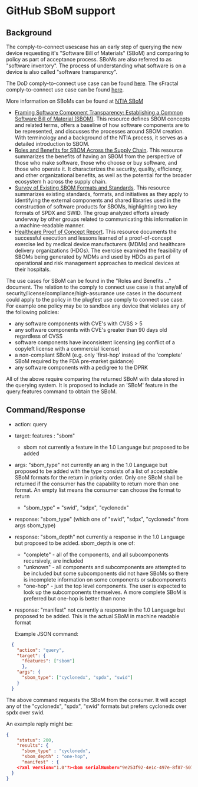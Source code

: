 # GitHub SBoM support

## Background

The comply-to-connect usescase has an early step of querying the new device requesting it's "Software Bill of Materials" (SBoM) and comparing to policy as part of acceptance process. SBoMs are also referred to as "software inventory". The process of understanding what software is on a device is also called "software transparency".

The DoD comply-to-connect use case can be found [here](uc-A-comply-to-connect.md). The sFractal comply-to-connect use case can be found [here](uc-sFractal-IoT-C2C.md).

More information on SBoMs can be found at [NTIA SBoM](https://www.ntia.gov/SBOM)
* [Framing Software Component Transparency: Establishing a Common Software Bill of Material (SBOM)](https://www.ntia.gov/files/ntia/publications/framingsbom_20191112.pdf). This resource defines SBOM concepts and related terms, offers a baseline of how software components are to be represented, and discusses the processes around SBOM creation. With terminology and a background of the NTIA process, it serves as a detailed introduction to SBOM.
* [Roles and Benefits for SBOM Across the Supply Chain](https://www.ntia.gov/files/ntia/publications/ntia_sbom_use_cases_roles_benefits-nov2019.pdf). This resource summarizes the benefits of having an SBOM from the perspective of those who make software, those who choose or buy software, and those who operate it. It characterizes the security, quality, efficiency, and other organizational benefits, as well as the potential for the broader ecosystem h across the supply chain.
* [Survey of Existing SBOM Formats and Standards](https://www.ntia.gov/files/ntia/publications/ntia_sbom_formats_and_standards_whitepaper_-_version_20191025.pdf). This resource summarizes existing standards, formats, and initiatives as they apply to identifying the external components and shared libraries used in the construction of software products for SBOMs, highlighting two key formats of SPDX and SWID. The group analyzed efforts already underway by other groups related to communicating this information in a machine-readable manner.
* [Healthcare Proof of Concept Report](https://www.ntia.gov/files/ntia/publications/ntia_sbom_healthcare_poc_report_2019_1001.pdf). This resource documents the successful execution and lessons learned of a proof-of-concept exercise led by medical device manufacturers (MDMs) and healthcare delivery organizations (HDOs). The exercise examined the feasibility of SBOMs being generated by MDMs and used by HDOs as part of operational and risk management approaches to medical devices at their hospitals.

The use cases for SBoM can be found in the "Roles and Benefits ..." document. The relation to the comply to connect use case is that any/all of security/license/compliance/high-assurance use cases in the document could apply to the policy in the plugfest use comply to connect use case. For example one policy may be to sandbox any device that violates any of the following policies:
- any software components with CVE's with CVSS > 5
- any software components with CVE's greater than 90 days old regardless of CVSS
- software components have inconsistent licensing (eg conflict of a copyleft license with a commercial license)
- a non-compliant SBoM (e.g. only 'first-hop' instead of the 'complete' SBoM required by the FDA pre-market guidance)
- any software components with a pedigree to the DPRK

All of the above require comparing the returned SBoM with data stored in the querying system. It is proposed to include an 'SBoM' feature in the query:features command to obtain the SBoM.

## Command/Response

- action: query
- target: features : "sbom"
  * sbom not currently a feature in the 1.0 Language but proposed to be added
- args: "sbom_type" not currently an arg in the 1.0 Language but proposed to be added with the type consists of a list of acceptable SBoM formats for the return in priority order. Only one SBoM shall be returned if the consumer has the capability to return more than one format. An empty list means the consumer can choose the format to return
  * "sbom_type" = "swid", "sdpx", "cyclonedx"
- response: "sbom_type" (which one of "swid", "sdpx", "cyclonedx" from args sbom_type)
- response: "sbom_depth" not currently a response in the 1.0 Language but proposed to be added. sbom_depth is one of:
  * "complete" - all of the components, and all subcomponents recursively, are included
  * "unknown" - all components and subcomponents are attempted to be included but some subcomponents did not have SBoMs so there is incomplete information on some components or subcomponents
  * "one-hop" - just the top level components. The user is expected to look up the subcomponents themselves. A more complete SBoM is preferred but one-hop is better than none
- response: "manifest" not currently a response in the 1.0 Language but proposed to be added. This is the actual SBoM in machine readable format

  Example JSON command:
```JSON
  {
    "action": "query",
    "target": {
      "features": ["sbom"]
      },
    "args": {
      "sbom_type": ["cyclonedx", "spdx", "swid"]
    }
  }
```
The above command requests the SBoM from the consumer. It will accept any of the "cyclonedx", "spdx", "swid" formats but prefers cyclonedx over spdx over swid.

An example reply might be:
```JSON
{
    "status": 200,
    "results": {
      "sbom_type" : "cyclonedx",
      "sbom_depth" : "one-hop",
      "manifest" : {
    <?xml version="1.0"?><bom serialNumber="9e253f92-4e1c-497e-8f87-50730d24f18a" xmlns="http://cyclonedx.org/schema/bom/1.1"><components><component type="library"><description>Nerves System BR - Buildroot based build platform for Nerves Systems</description><hashes><hash alg="SHA-256">e3fda6bc49f8e3662d37355aad88c0839296597c0b6f6653d21967db1890b038</hash></hashes><licenses><license><id>Apache-2.0</id></license><license><name>GPLv2</name></license></licenses><name>nerves_system_br</name><purl>pkg:hex/nerves_system_br@1.9.5</purl><version>1.9.5</version></component><component type="library"><description>Nerves - Create firmware for embedded devices like Raspberry Pi, BeagleBone Black, and more</description><hashes><hash alg="SHA-256">07079342db3a03d19694118a93f220359fbd94b6e174b98d1ea2709db9e81da9</hash></hashes><licenses><license><id>Apache-2.0</id></license></licenses><name>nerves</name><purl>pkg:hex/nerves@1.5.1</purl><version>1.5.1</version></component><component type="library"><description>Socket handling library for Elixir</description><hashes><hash alg="SHA-256">98a2ab20ce17f95fb512c5cadddba32b57273e0d2dba2d2e5f976c5969d0c632</hash></hashes><licenses><license><id>WTFPL</id></license></licenses><name>socket</name><purl>pkg:hex/socket@0.3.13</purl><version>0.3.13</version></component><component type="library"><description>Read and write to U-Boot environment blocks</description><hashes><hash alg="SHA-256">b01e3ec0973e99473234f27839e29e63b5b81eba6a136a18a78d049d4813d6c5</hash></hashes><licenses><license><id>Apache-2.0</id></license></licenses><name>uboot_env</name><purl>pkg:hex/uboot_env@0.1.1</purl><version>0.1.1</version></component><component type="library"><description>Nerves Toolchain CTNG - Toolchain Platform</description><hashes><hash alg="SHA-256">452f8589c1a58ac787477caab20a8cfc6671e345837ccc19beefe49ae35ba983</hash></hashes><licenses><license><id>Apache-2.0</id></license></licenses><name>nerves_toolchain_ctng</name><purl>pkg:hex/nerves_toolchain_ctng@1.6.0</purl><version>1.6.0</version></component><component type="library"><description>A ring buffer backend for Elixir Logger with IO streaming.</description><hashes><hash alg="SHA-256">b1baddc269099b2afe2ea3a87b8e2b71e57331c0000038ae55090068aac679db</hash></hashes><licenses><license><id>Apache-2.0</id></license></licenses><name>ring_logger</name><purl>pkg:hex/ring_logger@0.8.0</purl><version>0.8.0</version></component><component type="library"><description>Nerves System Linter - Lint Nerves System Defconfigs.</description><hashes><hash alg="SHA-256">84e0f63c8ac196b16b77608bbe7df66dcf352845c4e4fb394bffd2b572025413</hash></hashes><licenses><license><id>Apache-2.0</id></license></licenses><name>nerves_system_linter</name><purl>pkg:hex/nerves_system_linter@0.3.0</purl><version>0.3.0</version></component><component type="library"><description>DNS library for Elixir using `inet_dns` module.
  }
}
```
